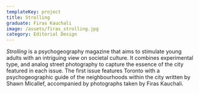 ```yaml
---
templateKey: project
title: Strolling
graduate: Firas Kauchali
image: /assets/firas_strolling.jpg
category: Editorial Design
---
```

_Strolling_ is a psychogeography magazine that aims to stimulate young adults with an intriguing view on societal culture. It combines experimental type, and analog street photography to capture the essence of the city featured in each issue. The first issue features Toronto with a psychogeographic guide of the neighbourhoods within the city written by Shawn Micallef, accompanied by photographs taken by Firas Kauchali.
